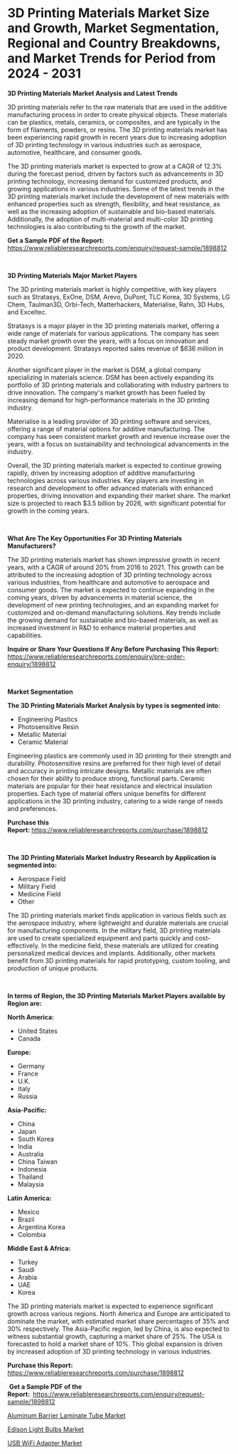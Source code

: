 <p><h1>3D Printing Materials Market Size and Growth, Market Segmentation, Regional and Country Breakdowns, and Market Trends for Period from 2024 -  2031</h1></p><p><strong>3D Printing Materials Market Analysis and Latest Trends</strong></p>
<p><p>3D printing materials refer to the raw materials that are used in the additive manufacturing process in order to create physical objects. These materials can be plastics, metals, ceramics, or composites, and are typically in the form of filaments, powders, or resins. The 3D printing materials market has been experiencing rapid growth in recent years due to increasing adoption of 3D printing technology in various industries such as aerospace, automotive, healthcare, and consumer goods.</p><p>The 3D printing materials market is expected to grow at a CAGR of 12.3% during the forecast period, driven by factors such as advancements in 3D printing technology, increasing demand for customized products, and growing applications in various industries. Some of the latest trends in the 3D printing materials market include the development of new materials with enhanced properties such as strength, flexibility, and heat resistance, as well as the increasing adoption of sustainable and bio-based materials. Additionally, the adoption of multi-material and multi-color 3D printing technologies is also contributing to the growth of the market.</p></p>
<p><strong>Get a Sample PDF of the Report:&nbsp;</strong> <a href="https://www.reliableresearchreports.com/enquiry/request-sample/1898812">https://www.reliableresearchreports.com/enquiry/request-sample/1898812</a></p>
<p>&nbsp;</p>
<p><strong>3D Printing Materials Major Market Players</strong></p>
<p><p>The 3D printing materials market is highly competitive, with key players such as Stratasys, ExOne, DSM, Arevo, DuPont, TLC Korea, 3D Systems, LG Chem, Taulman3D, Orbi-Tech, Matterhackers, Materialise, Rahn, 3D Hubs, and Exceltec.</p><p>Stratasys is a major player in the 3D printing materials market, offering a wide range of materials for various applications. The company has seen steady market growth over the years, with a focus on innovation and product development. Stratasys reported sales revenue of $636 million in 2020.</p><p>Another significant player in the market is DSM, a global company specializing in materials science. DSM has been actively expanding its portfolio of 3D printing materials and collaborating with industry partners to drive innovation. The company's market growth has been fueled by increasing demand for high-performance materials in the 3D printing industry.</p><p>Materialise is a leading provider of 3D printing software and services, offering a range of material options for additive manufacturing. The company has seen consistent market growth and revenue increase over the years, with a focus on sustainability and technological advancements in the industry.</p><p>Overall, the 3D printing materials market is expected to continue growing rapidly, driven by increasing adoption of additive manufacturing technologies across various industries. Key players are investing in research and development to offer advanced materials with enhanced properties, driving innovation and expanding their market share. The market size is projected to reach $3.5 billion by 2026, with significant potential for growth in the coming years.</p></p>
<p>&nbsp;</p>
<p><strong>What Are The Key Opportunities For 3D Printing Materials Manufacturers?</strong></p>
<p><p>The 3D printing materials market has shown impressive growth in recent years, with a CAGR of around 20% from 2016 to 2021. This growth can be attributed to the increasing adoption of 3D printing technology across various industries, from healthcare and automotive to aerospace and consumer goods. The market is expected to continue expanding in the coming years, driven by advancements in material science, the development of new printing technologies, and an expanding market for customized and on-demand manufacturing solutions. Key trends include the growing demand for sustainable and bio-based materials, as well as increased investment in R&D to enhance material properties and capabilities.</p></p>
<p><strong>Inquire or Share Your Questions If Any Before Purchasing This Report:</strong> <a href="https://www.reliableresearchreports.com/enquiry/pre-order-enquiry/1898812">https://www.reliableresearchreports.com/enquiry/pre-order-enquiry/1898812</a></p>
<p>&nbsp;</p>
<p><strong>Market Segmentation</strong></p>
<p><strong>The 3D Printing Materials Market Analysis by types is segmented into:</strong></p>
<p><ul><li>Engineering Plastics</li><li>Photosensitive Resin</li><li>Metallic Material</li><li>Ceramic Material</li></ul></p>
<p><p>Engineering plastics are commonly used in 3D printing for their strength and durability. Photosensitive resins are preferred for their high level of detail and accuracy in printing intricate designs. Metallic materials are often chosen for their ability to produce strong, functional parts. Ceramic materials are popular for their heat resistance and electrical insulation properties. Each type of material offers unique benefits for different applications in the 3D printing industry, catering to a wide range of needs and preferences.</p></p>
<p><strong>Purchase this Report:&nbsp;</strong><a href="https://www.reliableresearchreports.com/purchase/1898812">https://www.reliableresearchreports.com/purchase/1898812</a></p>
<p>&nbsp;</p>
<p><strong>The 3D Printing Materials Market Industry Research by Application is segmented into:</strong></p>
<p><ul><li>Aerospace Field</li><li>Military Field</li><li>Medicine Field</li><li>Other</li></ul></p>
<p><p>The 3D printing materials market finds application in various fields such as the aerospace industry, where lightweight and durable materials are crucial for manufacturing components. In the military field, 3D printing materials are used to create specialized equipment and parts quickly and cost-effectively. In the medicine field, these materials are utilized for creating personalized medical devices and implants. Additionally, other markets benefit from 3D printing materials for rapid prototyping, custom tooling, and production of unique products.</p></p>
<p>&nbsp;</p>
<p><strong>In terms of Region, the 3D Printing Materials Market Players available by Region are:</strong></p>
<p>
    <p> <strong> North America: </strong>
        <ul>
            <li>United States</li>
            <li>Canada</li>
        </ul>
        </p> 
    <p> <strong> Europe: </strong>
        <ul>
            <li>Germany</li>
            <li>France</li>
            <li>U.K.</li>
            <li>Italy</li>
            <li>Russia</li>
        </ul>
        </p> 
    <p> <strong> Asia-Pacific: </strong>
        <ul>
            <li>China</li>
            <li>Japan</li>
            <li>South Korea</li>
            <li>India</li>
            <li>Australia</li>
            <li>China Taiwan</li>
            <li>Indonesia</li>
            <li>Thailand</li>
            <li>Malaysia</li>
        </ul>
        </p> 
    <p> <strong> Latin America: </strong>
        <ul>
            <li>Mexico</li>
            <li>Brazil</li>
            <li>Argentina Korea</li>
            <li>Colombia</li>
        </ul>
        </p> 
    <p> <strong> Middle East & Africa: </strong>
        <ul>
            <li>Turkey</li>
            <li>Saudi</li>
            <li>Arabia</li>
            <li>UAE</li>
            <li>Korea</li>
        </ul>
    </p>
    </p>
<p><p>The 3D printing materials market is expected to experience significant growth across various regions. North America and Europe are anticipated to dominate the market, with estimated market share percentages of 35% and 30% respectively. The Asia-Pacific region, led by China, is also expected to witness substantial growth, capturing a market share of 25%. The USA is forecasted to hold a market share of 10%. This global expansion is driven by increased adoption of 3D printing technology in various industries.</p></p>
<p><strong>Purchase this Report: </strong><a href="https://www.reliableresearchreports.com/purchase/1898812">https://www.reliableresearchreports.com/purchase/1898812</a></p>
<p>&nbsp;<strong>Get a Sample PDF of the Report:&nbsp;&nbsp;</strong><a href="https://www.reliableresearchreports.com/enquiry/request-sample/1898812">https://www.reliableresearchreports.com/enquiry/request-sample/1898812</a></p>
<p><strong></strong></p>
<p><p><a href="https://view.publitas.com/reportprime-1/aluminum-barrier-laminate-tube-market-size-and-examines-its-market-scope-with-a-primary-focus-on-growth-opportunities-and-forecasted-trends-spanning-from-2023-to-2030/">Aluminum Barrier Laminate Tube Market</a></p><p><a href="https://view.publitas.com/reportprime-1/edison-light-bulbs-market-furnish-information-about-market-size-market-share-market-dynamics-and-projections-spanning-from-2023-to-2030/">Edison Light Bulbs Market</a></p><p><a href="https://view.publitas.com/reportprime-1/usb-wifi-adapter-market-research-report-provides-thorough-industry-overview-which-offers-an-in-depth-analysis-of-product-trends-and-new-market-divisions/">USB WiFi Adapter Market</a></p></p>